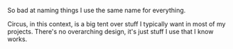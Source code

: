 So bad at naming things I use the same name for everything.

Circus, in this context, is a big tent over stuff I typically want in most of my projects. There's no overarching design, it's just stuff I use that I know works.